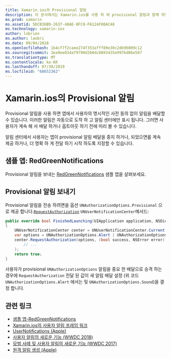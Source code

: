 ```yaml
---
title: Xamarin.ios의 Provisional 알림
description: 이 문서에서는 Xamarin.ios를 사용 하 여 provisional 알림과 함께 작업 하는 방법을 설명 합니다. IOS 12에 도입 된 Provisional 알림을 통해 응용 프로그램은 명시적인 사용자 권한 없이 자동 알림을 보낼 수 있습니다.
ms.prod: xamarin
ms.assetid: 5DCB36B9-2637-48AE-8FC0-F6124F08AC48
ms.technology: xamarin-ios
author: lobrien
ms.author: laobri
ms.date: 09/04/2018
ms.openlocfilehash: 1b4cf7f2caee274f353afff89e30c2db96009c12
ms.sourcegitcommit: 3ea9ee034af9790d2b0dc0893435e997bd06e587
ms.translationtype: MT
ms.contentlocale: ko-KR
ms.lasthandoff: 07/30/2019
ms.locfileid: "68652362"
---
```

# <a name="provisional-notifications-in-xamarinios"></a>Xamarin.ios의 Provisional 알림

Provisional 알림을 사용 하면 앱에서 사용자의 명시적인 사전 동의 없이 알림을 배달할 수 있습니다. 이러한 알림은 자동으로 도착 하 고 알림 센터에만 표시 됩니다. 그러면 사용자가 계속 해 서 배달 하거나 옵트아웃 하기 전에 미리 볼 수 있습니다.

알림 센터에서 사용자는 앱이 provisional 알림 배달을 중지 하거나, 되었으면를 계속 제공 하거나, 더 명확 하 게 전달 하기 시작 하도록 지정할 수 있습니다.

## <a name="sample-app-redgreennotifications"></a>샘플 앱: RedGreenNotifications

Provisional 알림을 보내는 [RedGreenNotifications](https://docs.microsoft.com/samples/xamarin/ios-samples/ios12-redgreennotifications) 샘플 앱을 살펴보세요.

## <a name="sending-provisional-notifications"></a>Provisional 알림 보내기

Provisional 알림을 전송 하려면을 옵션 `UNAuthorizationOptions.Provisional` 으로 제공 합니다.[`RequestAuthorization`](xref:UserNotifications.UNUserNotificationCenter.RequestAuthorization*)
`UNUserNotificationCenter`메서드:

```csharp
public override bool FinishedLaunching(UIApplication application, NSDictionary launchOptions)
{
    UNUserNotificationCenter center = UNUserNotificationCenter.Current;
    var options = UNAuthorizationOptions.Alert | UNAuthorizationOptions.Sound | UNAuthorizationOptions.Provisional;
    center.RequestAuthorization(options, (bool success, NSError error) => {
        // ...
    );
    return true;
}
```

사용자가 provisional `UNAuthorizationOptions` 알림을 중요 한 배달으로 승격 하는 경우에 `RequestAuthorization` 전달 된 값이 새 알림 배달 설정 (위 코드 `UNAuthorizationOptions.Alert` 에서는 및 `UNAuthorizationOptions.Sound`)을 결정 합니다.

## <a name="related-links"></a>관련 링크

- [샘플 앱-RedGreenNotifications](https://docs.microsoft.com/samples/xamarin/ios-samples/ios12-redgreennotifications)
- [Xamarin.ios의 사용자 알림 프레임 워크](~/ios/platform/user-notifications/index.md)
- [UserNotifications (Apple)](https://developer.apple.com/documentation/usernotifications?language=objc)
- [사용자 알림의 새로운 기능 (WWDC 2018)](https://developer.apple.com/videos/play/wwdc2018/710/)
- [모범 사례 및 사용자 알림의 새로운 기능 (WWDC 2017)](https://developer.apple.com/videos/play/wwdc2017/708/)
- [원격 알림 생성 (Apple)](https://developer.apple.com/documentation/usernotifications/setting_up_a_remote_notification_server/generating_a_remote_notification)
